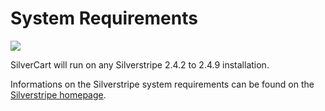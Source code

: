 # System Requirements

![](_images/silvercartsystemrequirements.png)

SilverCart will run on any Silverstripe 2.4.2 to 2.4.9 installation.

Informations on the Silverstripe system requirements can be found on the [Silverstripe homepage](http://doc.silverstripe.org/framework/en/installation/server-requirements). 